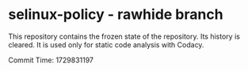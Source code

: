 # selinux-policy - rawhide branch

This repository contains the frozen state of the repository.
Its history is cleared. It is used only for static code
analysis with Codacy.

Commit Time: 1729831197